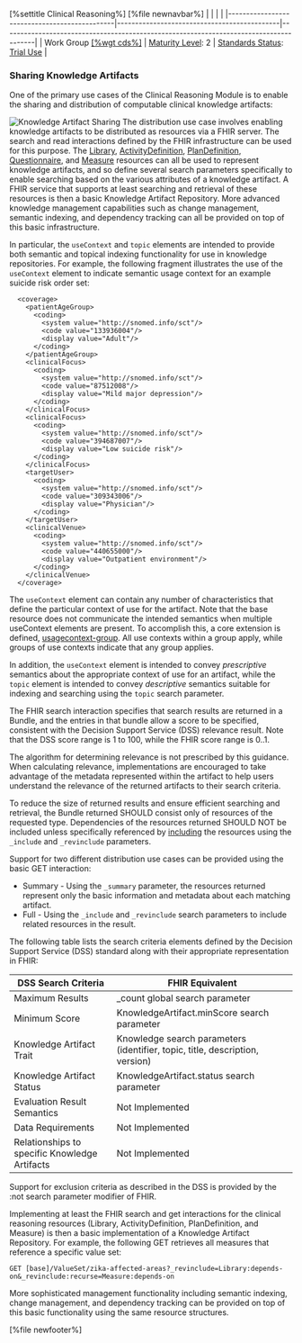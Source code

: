 \[%settitle Clinical Reasoning%\]
\[%file newnavbar%\]
|                                              |                                             |                                                                                       |
|----------------------------------------------|---------------------------------------------|---------------------------------------------------------------------------------------|
| Work Group [\[%wgt cds%\]](%5B%wg%20cds%%5D) | [Maturity Level](versions.html#maturity): 2 | [Standards Status](versions.html#std-process): [Trial Use](versions.html#std-process) |

<span id="knowledge-artifact-distribution"></span>
### Sharing Knowledge Artifacts

One of the primary use cases of the Clinical Reasoning Module is to enable the sharing and distribution of computable clinical knowledge artifacts:

![Knowledge Artifact Sharing](clinicalreasoning-knowledge-artifact-distribution.png)
The distribution use case involves enabling knowledge artifacts to be distributed as resources via a FHIR server. The search and read interactions defined by the FHIR infrastructure can be used for this purpose. The [Library](library.html), [ActivityDefinition](activitydefinition.html), [PlanDefinition](plandefinition.html), [Questionnaire](questionnaire.html), and [Measure](measure.html) resources can all be used to represent knowledge artifacts, and so define several search parameters specifically to enable searching based on the various attributes of a knowledge artifact. A FHIR service that supports at least searching and retrieval of these resources is then a basic Knowledge Artifact Repository. More advanced knowledge management capabilities such as change management, semantic indexing, and dependency tracking can all be provided on top of this basic infrastructure.

In particular, the `useContext` and `topic` elements are intended to provide both semantic and topical indexing functionality for use in knowledge repositories. For example, the following fragment illustrates the use of the `useContext` element to indicate semantic usage context for an example suicide risk order set:

      <coverage>
        <patientAgeGroup>
          <coding>
            <system value="http://snomed.info/sct"/>
            <code value="133936004"/>
            <display value="Adult"/>
          </coding>
        </patientAgeGroup>
        <clinicalFocus>
          <coding>
            <system value="http://snomed.info/sct"/>
            <code value="87512008"/>
            <display value="Mild major depression"/>
          </coding>
        </clinicalFocus>
        <clinicalFocus>
          <coding>
            <system value="http://snomed.info/sct"/>
            <code value="394687007"/>
            <display value="Low suicide risk"/>
          </coding>
        </clinicalFocus>
        <targetUser>
          <coding>
            <system value="http://snomed.info/sct"/>
            <code value="309343006"/>
            <display value="Physician"/>
          </coding>
        </targetUser>
        <clinicalVenue>
          <coding>
            <system value="http://snomed.info/sct"/>
            <code value="440655000"/>
            <display value="Outpatient environment"/>
          </coding>
        </clinicalVenue>
      </coverage>

The `useContext` element can contain any number of characteristics that define the particular context of use for the artifact. Note that the base resource does not communicate the intended semantics when multiple useContext elements are present. To accomplish this, a core extension is defined, [usagecontext-group](extension-usagecontext-group.html). All use contexts within a group apply, while groups of use contexts indicate that any group applies.

In addition, the `useContext` element is intended to convey *prescriptive* semantics about the appropriate context of use for an artifact, while the `topic` element is intended to convey *descriptive* semantics suitable for indexing and searching using the `topic` search parameter.

The FHIR search interaction specifies that search results are returned in a Bundle, and the entries in that bundle allow a score to be specified, consistent with the Decision Support Service (DSS) relevance result. Note that the DSS score range is 1 to 100, while the FHIR score range is 0..1.

The algorithm for determining relevance is not prescribed by this guidance. When calculating relevance, implementations are encouraged to take advantage of the metadata represented within the artifact to help users understand the relevance of the returned artifacts to their search criteria.

To reduce the size of returned results and ensure efficient searching and retrieval, the Bundle returned SHOULD consist only of resources of the requested type. Dependencies of the resources returned SHOULD NOT be included unless specifically referenced by [including](search.html#include) the resources using the `_include` and `_revinclude` parameters.

Support for two different distribution use cases can be provided using the basic GET interaction:

-   Summary - Using the `_summary` parameter, the resources returned represent only the basic information and metadata about each matching artifact.
-   Full - Using the `_include` and `_revinclude` search parameters to include related resources in the result.

The following table lists the search criteria elements defined by the Decision Support Service (DSS) standard along with their appropriate representation in FHIR:

| DSS Search Criteria                           | FHIR Equivalent                                                              |
|-----------------------------------------------|------------------------------------------------------------------------------|
| Maximum Results                               | \_count global search parameter                                              |
| Minimum Score                                 | KnowledgeArtifact.minScore search parameter                                  |
| Knowledge Artifact Trait                      | Knowledge search parameters (identifier, topic, title, description, version) |
| Knowledge Artifact Status                     | KnowledgeArtifact.status search parameter                                    |
| Evaluation Result Semantics                   | Not Implemented                                                              |
| Data Requirements                             | Not Implemented                                                              |
| Relationships to specific Knowledge Artifacts | Not Implemented                                                              |

Support for exclusion criteria as described in the DSS is provided by the :not search parameter modifier of FHIR.

Implementing at least the FHIR search and get interactions for the clinical reasoning resources (Library, ActivityDefinition, PlanDefinition, and Measure) is then a basic implementation of a Knowledge Artifact Repository. For example, the following GET retrieves all measures that reference a specific value set:

    GET [base]/ValueSet/zika-affected-areas?_revinclude=Library:depends-on&_revinclude:recurse=Measure:depends-on

More sophisticated management functionality including semantic indexing, change management, and dependency tracking can be provided on top of this basic functionality using the same resource structures.

\[%file newfooter%\]
